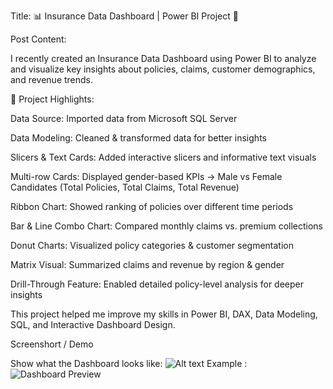 Title:
📊 Insurance Data Dashboard | Power BI Project 🚀

Post Content:

I recently created an Insurance Data Dashboard using Power BI to analyze and visualize key insights about policies, claims, customer demographics, and revenue trends.

🔹 Project Highlights:

Data Source: Imported data from Microsoft SQL Server

 Data Modeling: Cleaned & transformed data for better insights

 Slicers & Text Cards: Added interactive slicers and informative text visuals

 Multi-row Cards: Displayed gender-based KPIs → Male vs Female Candidates (Total Policies, Total Claims, Total Revenue)

 Ribbon Chart: Showed ranking of policies over different time periods

 Bar & Line Combo Chart: Compared monthly claims vs. premium collections

 Donut Charts: Visualized policy categories & customer segmentation

 Matrix Visual: Summarized claims and revenue by region & gender

 Drill-Through Feature: Enabled detailed policy-level analysis for deeper insights

This project helped me improve my skills in Power BI, DAX, Data Modeling, SQL, and Interactive Dashboard Design.

Screenshort  / Demo

Show what the Dashboard looks like: ![Alt text]("https://github.com/user)
Example : ![Dashboard Preview](<https://github.com/user-attachments/assets/3a52bfce-7cad-490d-b9d1-70b812d2702e" />)




